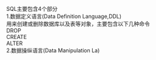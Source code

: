 SQL主要包含4个部分  
1.数据定义语言(Data Definition Language,DDL)  
用来创建或删除数据库以及表等对象，主要包含以下几种命令  
DROP  
CREATE  
ALTER  
2.数据操纵语言(Data Manipulation La)